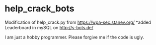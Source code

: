 # help_crack_bots
Modification of help_crack.py from https://wpa-sec.stanev.org/
*added Leaderboard in mySQL on http://s-bots.de/

I am just a hobby programmer. Please forgive me if the code is ugly.
